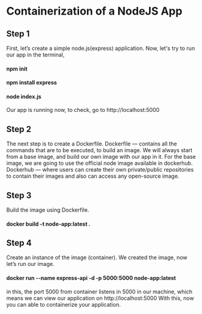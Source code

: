 # Containerization of a NodeJS App

## Step 1
First, let’s create a simple node.js(express) application. 
Now, let's try to run our app in the terminal,

#### npm init
#### npm install express
#### node index.js

Our app is running now, to check, go to http://localhost:5000

## Step 2

The next step is to create a Dockerfile.
Dockerfile — contains all the commands that are to be executed, to build an image.
We will always start from a base image, and build our own image with our app in it.
For the base image, we are going to use the official node image available in dockerhub. 
Dockerhub — where users can create their own private/public repositories to contain their images and also can access any open-source image.

## Step 3
Build the image using Dockerfile.

#### docker build -t node-app:latest .

## Step 4

Create an instance of the image (container).
We created the image, now let’s run our image.
#### docker run --name express-api -d -p 5000:5000 node-app:latest

in this, the port 5000 from container listens in 5000 in our machine, which means we can view our application on http://localhost:5000 With this, 
now you can able to containerize your application.
